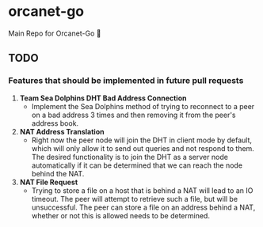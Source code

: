 # orcanet-go

Main Repo for Orcanet-Go 🐳

## TODO
### Features that should be implemented in future pull requests
1. **Team Sea Dolphins DHT Bad Address Connection** 
    - Implement the Sea Dolphins method of trying to reconnect to a peer on a bad address 3 times and then removing it from the peer's address book. 
2. **NAT Address Translation** 
    - Right now the peer node will join the DHT in client mode by default, which will only allow it to send out queries and not respond to them. The desired functionality is to join the DHT as a server node automatically if it can be determined that we can reach the node behind the NAT.
3. **NAT File Request**
    - Trying to store a file on a host that is behind a NAT will lead to an IO timeout. The peer will attempt to retrieve such a file, but will be unsuccessful. The peer can store a file on an address behind a NAT, whether or not this is allowed needs to be determined.
